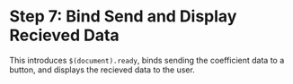 Step 7: Bind Send and Display Recieved Data
===========================================

This introduces `$(document).ready`, binds sending the coefficient data to a button, and displays the recieved data to the user.
